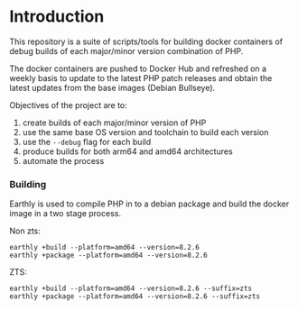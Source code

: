 # Introduction

This repository is a suite of scripts/tools for building docker containers
of debug builds of each major/minor version combination of PHP.

The docker containers are pushed to Docker Hub and refreshed on a weekly basis
to update to the latest PHP patch releases and obtain the latest updates from
the base images (Debian Bullseye).

Objectives of the project are to:

1. create builds of each major/minor version of PHP
2. use the same base OS version and toolchain to build each version
3. use the `--debug` flag for each build
4. produce builds for both arm64 and amd64 architectures
5. automate the process

### Building

Earthly is used to compile PHP in to a debian package and build the docker image 
in a two stage process.

Non zts:

```
earthly +build --platform=amd64 --version=8.2.6
earthly +package --platform=amd64 --version=8.2.6
```

ZTS:

```
earthly +build --platform=amd64 --version=8.2.6 --suffix=zts
earthly +package --platform=amd64 --version=8.2.6 --suffix=zts
```

